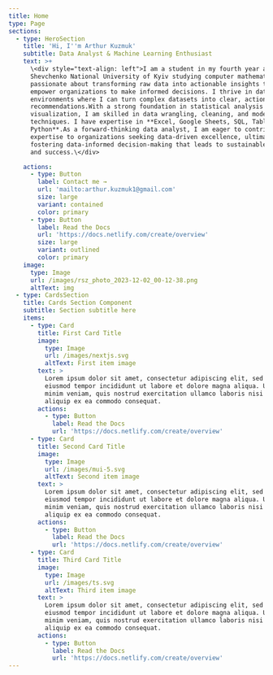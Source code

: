 ```yaml
---
title: Home
type: Page
sections:
  - type: HeroSection
    title: 'Hi, I''m Arthur Kuzmuk'
    subtitle: Data Analyst & Machine Learning Enthusiast
    text: >+
      \<div style="text-align: left">I am a student in my fourth year at Taras
      Shevchenko National University of Kyiv studying computer mathematics. I'm
      passionate about transforming raw data into actionable insights that
      empower organizations to make informed decisions. I thrive in data-driven
      environments where I can turn complex datasets into clear, actionable
      recommendations.With a strong foundation in statistical analysis and data
      visualization, I am skilled in data wrangling, cleaning, and modelling
      techniques. I have expertise in **Excel, Google Sheets, SQL, Tableau and
      Python**.As a forward-thinking data analyst, I am eager to contribute my
      expertise to organizations seeking data-driven excellence, ultimately
      fostering data-informed decision-making that leads to sustainable growth
      and success.\</div>

    actions:
      - type: Button
        label: Contact me →
        url: 'mailto:arthur.kuzmuk1@gmail.com'
        size: large
        variant: contained
        color: primary
      - type: Button
        label: Read the Docs
        url: 'https://docs.netlify.com/create/overview'
        size: large
        variant: outlined
        color: primary
    image:
      type: Image
      url: /images/rsz_photo_2023-12-02_00-12-38.png
      altText: img
  - type: CardsSection
    title: Cards Section Component
    subtitle: Section subtitle here
    items:
      - type: Card
        title: First Card Title
        image:
          type: Image
          url: /images/nextjs.svg
          altText: First item image
        text: >
          Lorem ipsum dolor sit amet, consectetur adipiscing elit, sed do
          eiusmod tempor incididunt ut labore et dolore magna aliqua. Ut enim ad
          minim veniam, quis nostrud exercitation ullamco laboris nisi ut
          aliquip ex ea commodo consequat.
        actions:
          - type: Button
            label: Read the Docs
            url: 'https://docs.netlify.com/create/overview'
      - type: Card
        title: Second Card Title
        image:
          type: Image
          url: /images/mui-5.svg
          altText: Second item image
        text: >
          Lorem ipsum dolor sit amet, consectetur adipiscing elit, sed do
          eiusmod tempor incididunt ut labore et dolore magna aliqua. Ut enim ad
          minim veniam, quis nostrud exercitation ullamco laboris nisi ut
          aliquip ex ea commodo consequat.
        actions:
          - type: Button
            label: Read the Docs
            url: 'https://docs.netlify.com/create/overview'
      - type: Card
        title: Third Card Title
        image:
          type: Image
          url: /images/ts.svg
          altText: Third item image
        text: >
          Lorem ipsum dolor sit amet, consectetur adipiscing elit, sed do
          eiusmod tempor incididunt ut labore et dolore magna aliqua. Ut enim ad
          minim veniam, quis nostrud exercitation ullamco laboris nisi ut
          aliquip ex ea commodo consequat.
        actions:
          - type: Button
            label: Read the Docs
            url: 'https://docs.netlify.com/create/overview'
---
```

